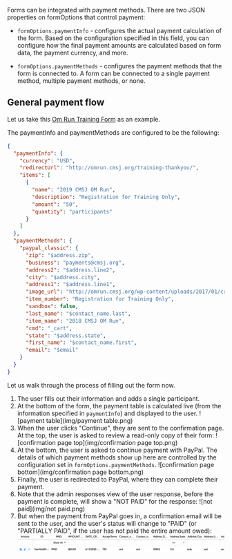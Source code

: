 Forms can be integrated with payment methods. There are two JSON properties on formOptions that control payment:

- `formOptions.paymentInfo` - configures the actual payment calculation of the form. Based on the configuration specified in this field, you can configure how the final payment amounts are calculated based on form data, the payment currency, and more.

- `formOptions.paymentMethods` - configures the payment methods that the form is connected to. A form can be connected to a single payment method, multiple payment methods, or none.


## General payment flow

Let us take this [Om Run Training Form](https://forms.beta.chinmayamission.com/v2/forms/5b3f8b7a978a860001e276c3/) as an example.

The paymentInfo and paymentMethods are configured to be the following:

```json
{
  "paymentInfo": {
    "currency": "USD",
    "redirectUrl": "http://omrun.cmsj.org/training-thankyou/",
    "items": [
      {
        "name": "2019 CMSJ OM Run",
        "description": "Registration for Training Only",
        "amount": "50",
        "quantity": "participants"
      }
    ]
  },
  "paymentMethods": {
    "paypal_classic": {
      "zip": "$address.zip",
      "business": "payments@cmsj.org",
      "address2": "$address.line2",
      "city": "$address.city",
      "address1": "$address.line1",
      "image_url": "http://omrun.cmsj.org/wp-content/uploads/2017/01/cropped-Om-run-512px.png",
      "item_number": "Registration for Training Only",
      "sandbox": false,
      "last_name": "$contact_name.last",
      "item_name": "2018 CMSJ OM Run",
      "cmd": "_cart",
      "state": "$address.state",
      "first_name": "$contact_name.first",
      "email": "$email"
    }
  }
}
```

Let us walk through the process of filling out the form now.

1. The user fills out their information and adds a single participant.
1. At the bottom of the form, the payment table is calculated live (from the information specified in `paymentInfo`) and displayed to the user.
![payment table](img/payment table.png)
1. When the user clicks "Continue", they are sent to the confirmation page. At the top, the user is asked to review a read-only copy of their form:
![confirmation page top](img/confirmation page top.png)
1. At the bottom, the user is asked to continue payment with PayPal. The details of which payment methods show up here are controlled by the configuration set in `formOptions.paymentMethods`.
![confirmation page bottom](img/confirmation page bottom.png)
1. Finally, the user is redirected to PayPal, where they can complete their payment.
1. Note that the admin responses view of the user response, before the payment is complete, will show a "NOT PAID" for the response:
![not paid](img/not paid.png)
1. But when the payment from PayPal goes in, a confirmation email will be sent to the user, and the user's status will change to "PAID" (or "PARTIALLY PAID", if the user has not paid the entire amount owed):
![paid](img/paid.png)